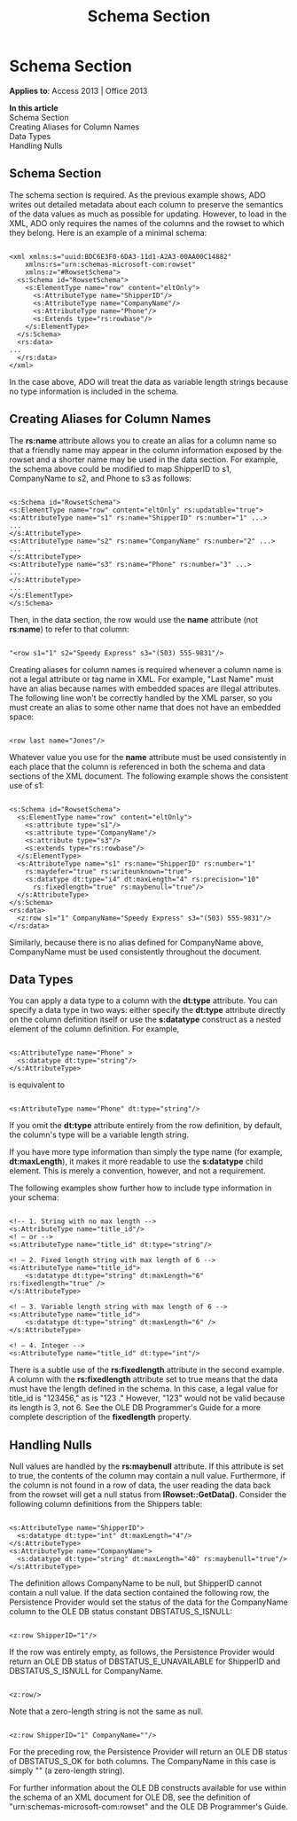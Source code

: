﻿---
title: Schema Section
TOCTitle: Schema Section
ms:assetid: 59b42ffb-0524-adc3-8bcd-6e4cd2c505ce
ms:mtpsurl: https://msdn.microsoft.com/en-us/library/JJ249304(v=office.15)
ms:contentKeyID: 48545023
ms.date: 09/18/2015
mtps_version: v=office.15
---

# Schema Section


**Applies to**: Access 2013 | Office 2013

**In this article**  
Schema Section  
Creating Aliases for Column Names  
Data Types  
Handling Nulls  

## Schema Section

The schema section is required. As the previous example shows, ADO writes out detailed metadata about each column to preserve the semantics of the data values as much as possible for updating. However, to load in the XML, ADO only requires the names of the columns and the rowset to which they belong. Here is an example of a minimal schema:

``` 
 
<xml xmlns:s="uuid:BDC6E3F0-6DA3-11d1-A2A3-00AA00C14882" 
    xmlns:rs="urn:schemas-microsoft-com:rowset" 
    xmlns:z="#RowsetSchema"> 
  <s:Schema id="RowsetSchema"> 
    <s:ElementType name="row" content="eltOnly"> 
      <s:AttributeType name="ShipperID"/> 
      <s:AttributeType name="CompanyName"/> 
      <s:AttributeType name="Phone"/> 
      <s:Extends type="rs:rowbase"/> 
    </s:ElementType> 
  </s:Schema> 
  <rs:data> 
... 
  </rs:data> 
</xml> 
```

In the case above, ADO will treat the data as variable length strings because no type information is included in the schema.

## Creating Aliases for Column Names

The **rs:name** attribute allows you to create an alias for a column name so that a friendly name may appear in the column information exposed by the rowset and a shorter name may be used in the data section. For example, the schema above could be modified to map ShipperID to s1, CompanyName to s2, and Phone to s3 as follows:

``` 
 
<s:Schema id="RowsetSchema">  
<s:ElementType name="row" content="eltOnly" rs:updatable="true">  
<s:AttributeType name="s1" rs:name="ShipperID" rs:number="1" ...>  
... 
</s:AttributeType>  
<s:AttributeType name="s2" rs:name="CompanyName" rs:number="2" ...>  
... 
</s:AttributeType>  
<s:AttributeType name="s3" rs:name="Phone" rs:number="3" ...>  
... 
</s:AttributeType>  
... 
</s:ElementType>  
</s:Schema>  
```

Then, in the data section, the row would use the **name** attribute (not **rs:name**) to refer to that column:

``` 
 
"<row s1="1" s2="Speedy Express" s3="(503) 555-9831"/> 
```

Creating aliases for column names is required whenever a column name is not a legal attribute or tag name in XML. For example, "Last Name" must have an alias because names with embedded spaces are illegal attributes. The following line won't be correctly handled by the XML parser, so you must create an alias to some other name that does not have an embedded space:

``` 
 
<row last name="Jones"/> 
```

Whatever value you use for the **name** attribute must be used consistently in each place that the column is referenced in both the schema and data sections of the XML document. The following example shows the consistent use of s1:

``` 
 
<s:Schema id="RowsetSchema"> 
  <s:ElementType name="row" content="eltOnly"> 
    <s:attribute type="s1"/> 
    <s:attribute type="CompanyName"/> 
    <s:attribute type="s3"/> 
    <s:extends type="rs:rowbase"/> 
  </s:ElementType> 
  <s:AttributeType name="s1" rs:name="ShipperID" rs:number="1"  
    rs:maydefer="true" rs:writeunknown="true"> 
    <s:datatype dt:type="i4" dt:maxLength="4" rs:precision="10"  
      rs:fixedlength="true" rs:maybenull="true"/> 
  </s:AttributeType> 
</s:Schema> 
<rs:data> 
  <z:row s1="1" CompanyName="Speedy Express" s3="(503) 555-9831"/> 
</rs:data> 
```

Similarly, because there is no alias defined for CompanyName above, CompanyName must be used consistently throughout the document.

## Data Types

You can apply a data type to a column with the **dt:type** attribute. You can specify a data type in two ways: either specify the **dt:type** attribute directly on the column definition itself or use the **s:datatype** construct as a nested element of the column definition. For example,

``` 
 
<s:AttributeType name="Phone" > 
  <s:datatype dt:type="string"/> 
</s:AttributeType> 
```

is equivalent to

``` 
 
<s:AttributeType name="Phone" dt:type="string"/> 
```

If you omit the **dt:type** attribute entirely from the row definition, by default, the column's type will be a variable length string.

If you have more type information than simply the type name (for example, **dt:maxLength**), it makes it more readable to use the **s:datatype** child element. This is merely a convention, however, and not a requirement.

The following examples show further how to include type information in your schema:

``` 
 
<!-- 1. String with no max length --> 
<s:AttributeType name="title_id"/> 
<! — or --> 
<s:AttributeType name="title_id" dt:type="string"/> 
 
<! — 2. Fixed length string with max length of 6 --> 
<s:AttributeType name="title_id"> 
    <s:datatype dt:type="string" dt:maxLength="6" rs:fixedlength="true" /> 
</s:AttributeType> 
 
<! — 3. Variable length string with max length of 6 --> 
<s:AttributeType name="title_id"> 
    <s:datatype dt:type="string" dt:maxLength="6" /> 
</s:AttributeType> 
 
<! — 4. Integer --> 
<s:AttributeType name="title_id" dt:type="int"/> 
```

There is a subtle use of the **rs:fixedlength** attribute in the second example. A column with the **rs:fixedlength** attribute set to true means that the data must have the length defined in the schema. In this case, a legal value for title\_id is "123456," as is "123 ." However, "123" would not be valid because its length is 3, not 6. See the OLE DB Programmer's Guide for a more complete description of the **fixedlength** property.

## Handling Nulls

Null values are handled by the **rs:maybenull** attribute. If this attribute is set to true, the contents of the column may contain a null value. Furthermore, if the column is not found in a row of data, the user reading the data back from the rowset will get a null status from **IRowset::GetData()**. Consider the following column definitions from the Shippers table:

``` 
 
<s:AttributeType name="ShipperID"> 
  <s:datatype dt:type="int" dt:maxLength="4"/> 
</s:AttributeType> 
<s:AttributeType name="CompanyName"> 
  <s:datatype dt:type="string" dt:maxLength="40" rs:maybenull="true"/> 
</s:AttributeType> 
```

The definition allows CompanyName to be null, but ShipperID cannot contain a null value. If the data section contained the following row, the Persistence Provider would set the status of the data for the CompanyName column to the OLE DB status constant DBSTATUS\_S\_ISNULL:

``` 
 
<z:row ShipperID="1"/> 
```

If the row was entirely empty, as follows, the Persistence Provider would return an OLE DB status of DBSTATUS\_E\_UNAVAILABLE for ShipperID and DBSTATUS\_S\_ISNULL for CompanyName.

``` 
 
<z:row/>  
```

Note that a zero-length string is not the same as null.

``` 
 
<z:row ShipperID="1" CompanyName=""/> 
```

For the preceding row, the Persistence Provider will return an OLE DB status of DBSTATUS\_S\_OK for both columns. The CompanyName in this case is simply "" (a zero-length string).

For further information about the OLE DB constructs available for use within the schema of an XML document for OLE DB, see the definition of "urn:schemas-microsoft-com:rowset" and the OLE DB Programmer's Guide.

